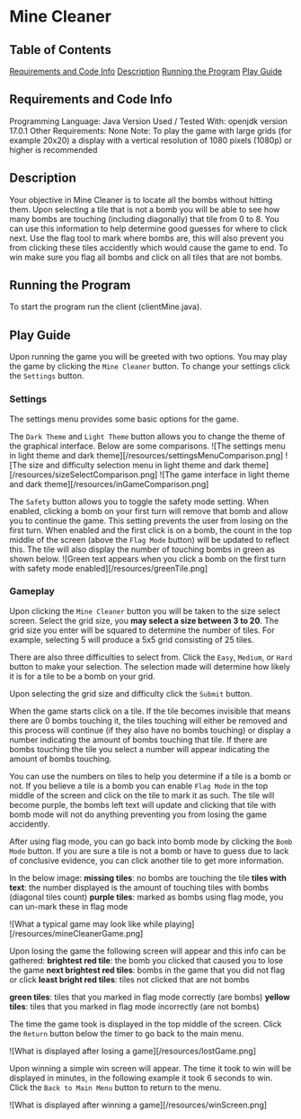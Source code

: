 # Mine Cleaner

## Table of Contents
[Requirements and Code Info](#requirements-and-code-info)
[Description](#description)
[Running the Program](#running-the-program)
[Play Guide](#play-guide)

## Requirements and Code Info
Programming Language: Java
Version Used / Tested With: openjdk version 17.0.1
Other Requirements: None
Note: To play the game with large grids (for example 20x20) a display with a vertical resolution of 1080 pixels (1080p) or higher is recommended

## Description
Your objective in Mine Cleaner is to locate all the bombs without hitting them. Upon selecting a tile that is not a bomb you will be able to see how many bombs are touching (including diagonally) that tile from 0 to 8. You can use this information to help determine good guesses for where to click next. Use the flag tool to mark where bombs are, this will also prevent you from clicking these tiles accidently which would cause the game to end. To win make sure you flag all bombs and click on all tiles that are not bombs.

## Running the Program
To start the program run the client (clientMine.java).

## Play Guide
Upon running the game you will be greeted with two options. You may play the game by clicking the `Mine Cleaner` button. To change your settings click the `Settings` button.

### Settings
The settings menu provides some basic options for the game.

The `Dark Theme` and `Light Theme` button allows you to change the theme of the graphical interface. Below are some comparisons.
![The settings menu in light theme and dark theme][/resources/settingsMenuComparison.png]
![The size and difficulty selection menu in light theme and dark theme][/resources/sizeSelectComparison.png]
![The game interface in light theme and dark theme][/resources/inGameComparison.png]

The `Safety` button allows you to toggle the safety mode setting. When enabled, clicking a bomb on your first turn will remove that bomb and allow you to continue the game. This setting prevents the user from losing on the first turn. When enabled and the first click is on a bomb, the count in the top middle of the screen (above the `Flag Mode` button) will be updated to reflect this. The tile will also display the number of touching bombs in green as shown below.
![Green text appears when you click a bomb on the first turn with safety mode enabled][/resources/greenTile.png]

### Gameplay
Upon clicking the `Mine Cleaner` button you will be taken to the size select screen. Select the grid size, you **may select a size between 3 to 20**. The grid size you enter will be squared to determine the number of tiles. For example, selecting 5 will produce a 5x5 grid consisting of 25 tiles.

There are also three difficulties to select from. Click the `Easy`, `Medium`, or `Hard` button to make your selection. The selection made will determine how likely it is for a tile to be a bomb on your grid.

Upon selecting the grid size and difficulty click the `Submit` button.

When the game starts click on a tile. If the tile becomes invisible that means there are 0 bombs touching it, the tiles touching will either be removed and this process will continue (if they also have no bombs touching) or display a number indicating the amount of bombs touching that tile. If there are bombs touching the tile you select a number will appear indicating the amount of bombs touching.

You can use the numbers on tiles to help you determine if a tile is a bomb or not. If you believe a tile is a bomb you can enable `Flag Mode` in the top middle of the screen and click on the tile to mark it as such. The tile will become purple, the bombs left text will update and clicking that tile with bomb mode will not do anything preventing you from losing the game accidently.

After using flag mode, you can go back into bomb mode by clicking the `Bomb Mode` button. If you are sure a tile is not a bomb or have to guess due to lack of conclusive evidence, you can click another tile to get more information.

In the below image:
**missing tiles**: no bombs are touching the tile
**tiles with text**: the number displayed is the amount of touching tiles with bombs (diagonal tiles count)
**purple tiles**: marked as bombs using flag mode, you can un-mark these in flag mode

![What a typical game may look like while playing][/resources/mineCleanerGame.png]

Upon losing the game the following screen will appear and this info can be gathered:
**brightest red tile**: the bomb you clicked that caused you to lose the game
**next brightest red tiles**: bombs in the game that you did not flag or click
**least bright red tiles**: tiles not clicked that are not bombs

**green tiles**: tiles that you marked in flag mode correctly (are bombs)
**yellow tiles**: tiles that you marked in flag mode incorrectly (are not bombs)

The time the game took is displayed in the top middle of the screen. Click the `Return` button below the timer to go back to the main menu.

![What is displayed after losing a game][/resources/lostGame.png]

Upon winning a simple win screen will appear. The time it took to win will be displayed in minutes, in the following example it took 6 seconds to win. Click the `Back to Main Menu` button to return to the menu.

![What is displayed after winning a game][/resources/winScreen.png]

